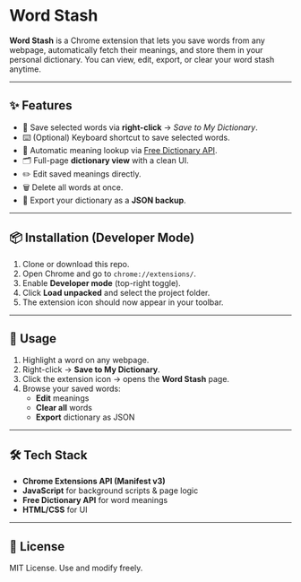# Word Stash

**Word Stash** is a Chrome extension that lets you save words from any webpage, automatically fetch their meanings, and store them in your personal dictionary.
You can view, edit, export, or clear your word stash anytime.

---

## ✨ Features

- 📑 Save selected words via **right-click** → _Save to My Dictionary_.
- ⌨️ (Optional) Keyboard shortcut to save selected words.
- 📖 Automatic meaning lookup via [Free Dictionary API](https://dictionaryapi.dev/).
- 🗂 Full-page **dictionary view** with a clean UI.
- ✏️ Edit saved meanings directly.
- 🗑 Delete all words at once.
- 💾 Export your dictionary as a **JSON backup**.

---

## 📦 Installation (Developer Mode)

1. Clone or download this repo.
2. Open Chrome and go to `chrome://extensions/`.
3. Enable **Developer mode** (top-right toggle).
4. Click **Load unpacked** and select the project folder.
5. The extension icon should now appear in your toolbar.

---

## 🚀 Usage

1. Highlight a word on any webpage.
2. Right-click → **Save to My Dictionary**.
3. Click the extension icon → opens the **Word Stash** page.
4. Browse your saved words:
   - **Edit** meanings
   - **Clear all** words
   - **Export** dictionary as JSON

---

## 🛠 Tech Stack

- **Chrome Extensions API (Manifest v3)**
- **JavaScript** for background scripts & page logic
- **Free Dictionary API** for word meanings
- **HTML/CSS** for UI

---

## 📜 License

MIT License. Use and modify freely.
